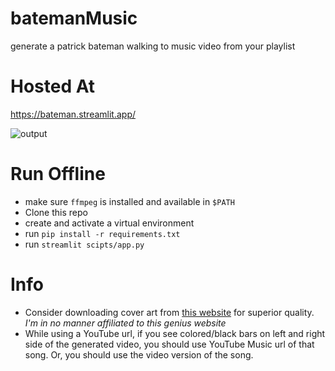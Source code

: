 # batemanMusic
generate a patrick bateman walking to music video from your playlist

# Hosted At
https://bateman.streamlit.app/

![output](https://github.com/codeblech/batemanMusic/assets/37410163/d53b7a71-51d7-4819-acce-21274d199ec2)

# Run Offline
- make sure `ffmpeg` is installed and available in `$PATH`
- Clone this repo
- create and activate a virtual environment
- run `pip install -r requirements.txt`
- run `streamlit scipts/app.py`

# Info
- Consider downloading cover art from [this website](https://bendodson.com/projects/itunes-artwork-finder/index.html) for superior quality. *I'm in no manner affiliated to this genius website*
- While using a YouTube url, if you see colored/black bars on left and right side of the generated video, you should use YouTube Music url of that song. Or, you should use the video version of the song.